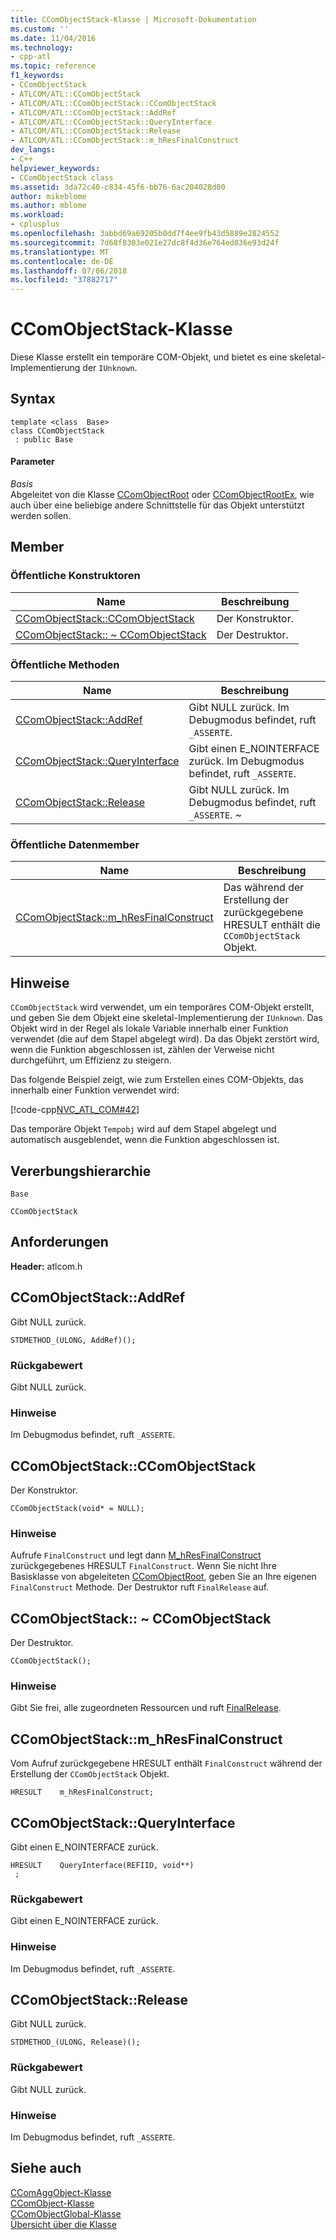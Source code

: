```yaml
---
title: CComObjectStack-Klasse | Microsoft-Dokumentation
ms.custom: ''
ms.date: 11/04/2016
ms.technology:
- cpp-atl
ms.topic: reference
f1_keywords:
- CComObjectStack
- ATLCOM/ATL::CComObjectStack
- ATLCOM/ATL::CComObjectStack::CComObjectStack
- ATLCOM/ATL::CComObjectStack::AddRef
- ATLCOM/ATL::CComObjectStack::QueryInterface
- ATLCOM/ATL::CComObjectStack::Release
- ATLCOM/ATL::CComObjectStack::m_hResFinalConstruct
dev_langs:
- C++
helpviewer_keywords:
- CComObjectStack class
ms.assetid: 3da72c40-c834-45f6-bb76-6ac204028d80
author: mikeblome
ms.author: mblome
ms.workload:
- cplusplus
ms.openlocfilehash: 3abbd69a69205b0dd7f4ee9fb43d5889e2824552
ms.sourcegitcommit: 7d68f8303e021e27dc8f4d36e764ed836e93d24f
ms.translationtype: MT
ms.contentlocale: de-DE
ms.lasthandoff: 07/06/2018
ms.locfileid: "37882717"
---
```

# <a name="ccomobjectstack-class"></a>CComObjectStack-Klasse
Diese Klasse erstellt ein temporäre COM-Objekt, und bietet es eine skeletal-Implementierung der `IUnknown`.  
  
## <a name="syntax"></a>Syntax  
  
```
template <class  Base>  
class CComObjectStack
 : public Base
```  
  
#### <a name="parameters"></a>Parameter  
 *Basis*  
 Abgeleitet von die Klasse [CComObjectRoot](../../atl/reference/ccomobjectroot-class.md) oder [CComObjectRootEx](../../atl/reference/ccomobjectrootex-class.md), wie auch über eine beliebige andere Schnittstelle für das Objekt unterstützt werden sollen.  
  
## <a name="members"></a>Member  
  
### <a name="public-constructors"></a>Öffentliche Konstruktoren  
  
|Name|Beschreibung|  
|----------|-----------------|  
|[CComObjectStack::CComObjectStack](#ccomobjectstack)|Der Konstruktor.|  
|[CComObjectStack:: ~ CComObjectStack](#dtor)|Der Destruktor.|  
  
### <a name="public-methods"></a>Öffentliche Methoden  
  
|Name|Beschreibung|  
|----------|-----------------|  
|[CComObjectStack::AddRef](#addref)|Gibt NULL zurück. Im Debugmodus befindet, ruft `_ASSERTE`.|  
|[CComObjectStack::QueryInterface](#queryinterface)|Gibt einen E_NOINTERFACE zurück. Im Debugmodus befindet, ruft `_ASSERTE`.|  
|[CComObjectStack::Release](#release)|Gibt NULL zurück. Im Debugmodus befindet, ruft `_ASSERTE`. ~|  
  
### <a name="public-data-members"></a>Öffentliche Datenmember  
  
|Name|Beschreibung|  
|----------|-----------------|  
|[CComObjectStack::m_hResFinalConstruct](#m_hresfinalconstruct)|Das während der Erstellung der zurückgegebene HRESULT enthält die `CComObjectStack` Objekt.|  
  
## <a name="remarks"></a>Hinweise  
 `CComObjectStack` wird verwendet, um ein temporäres COM-Objekt erstellt, und geben Sie dem Objekt eine skeletal-Implementierung der `IUnknown`. Das Objekt wird in der Regel als lokale Variable innerhalb einer Funktion verwendet (die auf dem Stapel abgelegt wird). Da das Objekt zerstört wird, wenn die Funktion abgeschlossen ist, zählen der Verweise nicht durchgeführt, um Effizienz zu steigern.  
  
 Das folgende Beispiel zeigt, wie zum Erstellen eines COM-Objekts, das innerhalb einer Funktion verwendet wird:  
  
 [!code-cpp[NVC_ATL_COM#42](../../atl/codesnippet/cpp/ccomobjectstack-class_1.cpp)]  
  
 Das temporäre Objekt `Tempobj` wird auf dem Stapel abgelegt und automatisch ausgeblendet, wenn die Funktion abgeschlossen ist.  
  
## <a name="inheritance-hierarchy"></a>Vererbungshierarchie  
 `Base`  
  
 `CComObjectStack`  
  
## <a name="requirements"></a>Anforderungen  
 **Header:** atlcom.h  
  
##  <a name="addref"></a>  CComObjectStack::AddRef  
 Gibt NULL zurück.  
  
```
STDMETHOD_(ULONG, AddRef)();
```  
  
### <a name="return-value"></a>Rückgabewert  
 Gibt NULL zurück.  
  
### <a name="remarks"></a>Hinweise  
 Im Debugmodus befindet, ruft `_ASSERTE`.  
  
##  <a name="ccomobjectstack"></a>  CComObjectStack::CComObjectStack  
 Der Konstruktor.  
  
```
CComObjectStack(void* = NULL);
```  
  
### <a name="remarks"></a>Hinweise  
 Aufrufe `FinalConstruct` und legt dann [M_hResFinalConstruct](#m_hresfinalconstruct) zurückgegebenes HRESULT `FinalConstruct`. Wenn Sie nicht Ihre Basisklasse von abgeleiteten [CComObjectRoot](../../atl/reference/ccomobjectroot-class.md), geben Sie an Ihre eigenen `FinalConstruct` Methode. Der Destruktor ruft `FinalRelease` auf.  
  
##  <a name="dtor"></a>  CComObjectStack:: ~ CComObjectStack  
 Der Destruktor.  
  
```
CComObjectStack();
```  
  
### <a name="remarks"></a>Hinweise  
 Gibt Sie frei, alle zugeordneten Ressourcen und ruft [FinalRelease](ccomobjectrootex-class.md#finalrelease).  
  
##  <a name="m_hresfinalconstruct"></a>  CComObjectStack::m_hResFinalConstruct  
 Vom Aufruf zurückgegebene HRESULT enthält `FinalConstruct` während der Erstellung der `CComObjectStack` Objekt.  
  
```
HRESULT    m_hResFinalConstruct;
```  
  
##  <a name="queryinterface"></a>  CComObjectStack::QueryInterface  
 Gibt einen E_NOINTERFACE zurück.  
  
```
HRESULT    QueryInterface(REFIID, void**)
 ;
```  
  
### <a name="return-value"></a>Rückgabewert  
 Gibt einen E_NOINTERFACE zurück.  
  
### <a name="remarks"></a>Hinweise  
 Im Debugmodus befindet, ruft `_ASSERTE`.  
  
##  <a name="release"></a>  CComObjectStack::Release  
 Gibt NULL zurück.  
  
```
STDMETHOD_(ULONG, Release)();
```  
  
### <a name="return-value"></a>Rückgabewert  
 Gibt NULL zurück.  
  
### <a name="remarks"></a>Hinweise  
 Im Debugmodus befindet, ruft `_ASSERTE`.  
  
## <a name="see-also"></a>Siehe auch  
 [CComAggObject-Klasse](../../atl/reference/ccomaggobject-class.md)   
 [CComObject-Klasse](../../atl/reference/ccomobject-class.md)   
 [CComObjectGlobal-Klasse](../../atl/reference/ccomobjectglobal-class.md)   
 [Übersicht über die Klasse](../../atl/atl-class-overview.md)
